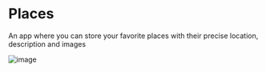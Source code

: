 # Places
An app where you can store your favorite places with their precise location, description and images

![image](https://user-images.githubusercontent.com/54429745/155124325-2ed91cf1-56b9-4bbf-bb2b-81298c5b6f7a.png)
